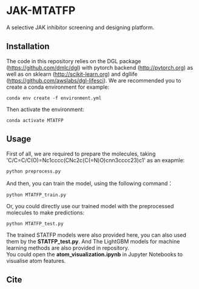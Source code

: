 # JAK-MTATFP

A selective JAK inhibitor screening and designing platform. 
## Installation

The code in this repository relies on the DGL package (https://github.com/dmlc/dgl) with pytorch backend (http://pytorch.org) as well as on sklearn (http://scikit-learn.org) and dgllife (https://github.com/awslabs/dgl-lifesci).
We are recommended you to create a conda environment for example:

`conda env create -f environment.yml`  

Then activate the environment:  
  
`conda activate MTATFP`

## Usage

First of all, we are required to prepare the molecules, taking 'C/C=C/C(O)=Nc1cccc(CNc2c(C(=N)O)cnn3cccc23)c1' as an exapmle:  
  
`python preprocess.py`
    
And then, you can train the model, using the following command：
  
`python MTATFP_train.py`
  
Or, you could directly use our trained model with the preprocessed molecules to make predictions:  
  
  `python MTATFP_test.py`  
  
The trained STATFP models were also provided here, you can also used them by the **STATFP_test.py**. And The LightGBM models for machine learning methods are also provided in repository.   
You could open the **atom_visualization.ipynb** in Jupyter Notebooks to visualise atom features. 
## Cite
